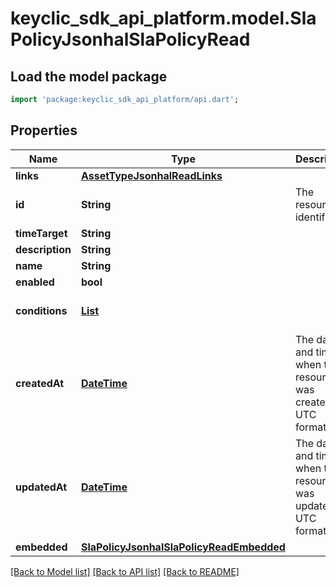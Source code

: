 # keyclic_sdk_api_platform.model.SlaPolicyJsonhalSlaPolicyRead

## Load the model package
```dart
import 'package:keyclic_sdk_api_platform/api.dart';
```

## Properties
Name | Type | Description | Notes
------------ | ------------- | ------------- | -------------
**links** | [**AssetTypeJsonhalReadLinks**](AssetTypeJsonhalReadLinks.md) |  | [optional] 
**id** | **String** | The resource identifier. | [optional] [readonly] 
**timeTarget** | **String** |  | 
**description** | **String** |  | [optional] 
**name** | **String** |  | 
**enabled** | **bool** |  | [optional] 
**conditions** | [**List<ConditionJsonhalSlaPolicyRead>**](ConditionJsonhalSlaPolicyRead.md) |  | [optional] [default to const []]
**createdAt** | [**DateTime**](DateTime.md) | The date and time when the resource was created, in UTC format. | [optional] [readonly] 
**updatedAt** | [**DateTime**](DateTime.md) | The date and time when the resource was updated, in UTC format. | [optional] [readonly] 
**embedded** | [**SlaPolicyJsonhalSlaPolicyReadEmbedded**](SlaPolicyJsonhalSlaPolicyReadEmbedded.md) |  | [optional] 

[[Back to Model list]](../README.md#documentation-for-models) [[Back to API list]](../README.md#documentation-for-api-endpoints) [[Back to README]](../README.md)



